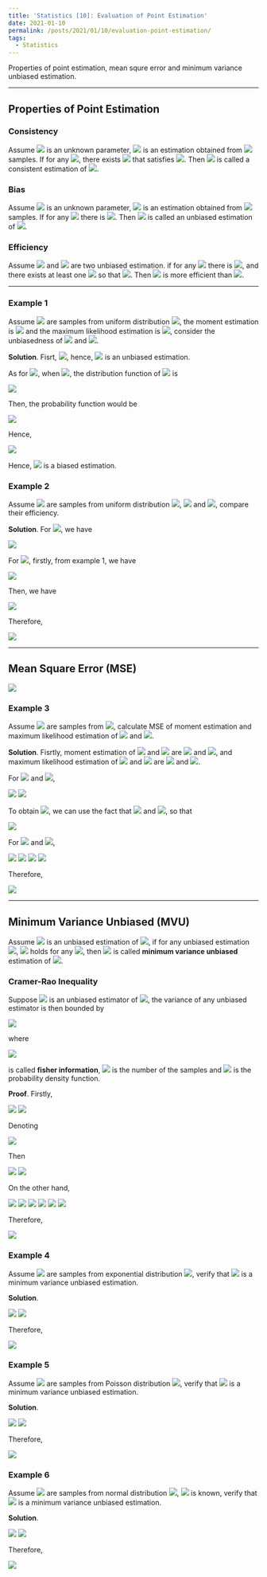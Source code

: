 ```yaml
---
title: 'Statistics [10]: Evaluation of Point Estimation'
date: 2021-01-10
permalink: /posts/2021/01/10/evaluation-point-estimation/
tags:
  - Statistics
---
```


Properties of point estimation, mean squre error and minimum variance unbiased estimation.

---
## Properties of Point Estimation
### Consistency
Assume <img src="https://render.githubusercontent.com/render/math?math=\theta\in\Theta"> is an unknown parameter, <img src="https://render.githubusercontent.com/render/math?math=\hat{\theta}_n=\hat{\theta}_n(x_1,x_2,...,x_n)"> is an estimation obtained from <img src="https://render.githubusercontent.com/render/math?math=n"> samples. If for any <img src="https://render.githubusercontent.com/render/math?math=\varepsilon > 0">, there exists <img src="https://render.githubusercontent.com/render/math?math=n"> that satisfies <img src="https://render.githubusercontent.com/render/math?math={\displaystyle \lim_{n\to\infty}P(|\hat{\theta}-\theta| > \varepsilon) = 0}">. Then <img src="https://render.githubusercontent.com/render/math?math=\hat{\theta}"> is called a consistent estimation of <img src="https://render.githubusercontent.com/render/math?math=\theta">.

### Bias
Assume <img src="https://render.githubusercontent.com/render/math?math=\theta\in\Theta"> is an unknown parameter, <img src="https://render.githubusercontent.com/render/math?math=\hat{\theta}_n=\hat{\theta}_n(x_1,x_2,...,x_n)"> is an estimation obtained from <img src="https://render.githubusercontent.com/render/math?math=n"> samples. If for any <img src="https://render.githubusercontent.com/render/math?math=\theta\in\Theta"> there is <img src="https://render.githubusercontent.com/render/math?math=E(\hat{\theta})=\theta">. Then <img src="https://render.githubusercontent.com/render/math?math=\hat{\theta}"> is called an unbiased estimation of <img src="https://render.githubusercontent.com/render/math?math=\theta">.

### Efficiency
Assume <img src="https://render.githubusercontent.com/render/math?math=\hat{\theta}_1"> and <img src="https://render.githubusercontent.com/render/math?math=\hat{\theta}_2"> are two unbiased estimation. if for any <img src="https://render.githubusercontent.com/render/math?math=\theta\in\Theta"> there is <img src="https://render.githubusercontent.com/render/math?math=var(\hat{\theta}_1) \leq var(\hat{\theta}_2)">, and there exists at least one <img src="https://render.githubusercontent.com/render/math?math=\theta\in\Theta"> so that <img src="https://render.githubusercontent.com/render/math?math=var(\hat{\theta}_1) < var(\hat{\theta}_2)">. Then <img src="https://render.githubusercontent.com/render/math?math=var(\hat{\theta}_1)"> is more efficient than <img src="https://render.githubusercontent.com/render/math?math=var(\hat{\theta}_2)">.

---
### Example 1
Assume <img src="https://render.githubusercontent.com/render/math?math=X_1,X_2,...,X_n"> are samples from uniform distribution <img src="https://render.githubusercontent.com/render/math?math=U(0,\theta)">, the moment estimation is <img src="https://render.githubusercontent.com/render/math?math=\hat{\theta}=2\bar{X}"> and the maximum likelihood estimation is <img src="https://render.githubusercontent.com/render/math?math=\tilde{\theta}={\displaystyle \max_{1\leq k\leq n} X_k}">, consider the unbiasedness of <img src="https://render.githubusercontent.com/render/math?math=\hat{\theta}"> and <img src="https://render.githubusercontent.com/render/math?math=\tilde{\theta}">.

__Solution__. Fisrt, <img src="https://render.githubusercontent.com/render/math?math=E(\hat{\theta}) = E(2\bar{X}) = 2\times\dfrac{\theta}{2} = \theta">, hence, <img src="https://render.githubusercontent.com/render/math?math=\hat{\theta}"> is an unbiased estimation.

As for <img src="https://render.githubusercontent.com/render/math?math=\tilde{\theta}">, when <img src="https://render.githubusercontent.com/render/math?math=0\leq y \leq \theta">, the distribution function of <img src="https://render.githubusercontent.com/render/math?math=y"> is 

<img src="https://render.githubusercontent.com/render/math?math=F_{\tilde{\theta}}(y) = P(\tilde{\theta}\leq y) = {\displaystyle P( \max_{1\leq k\leq n} X_k\leq y) = \prod_{k=1}^n P(X_k\leq y) = \left(\dfrac{y}{\theta}\right)^n}">

Then, the probability function would be

<img src="https://render.githubusercontent.com/render/math?math=f_{\tilde{\theta}}(y) = {\displaystyle \dfrac{n}{\theta^n}y^{n-1}}">

Hence, 

<img src="https://render.githubusercontent.com/render/math?math=E(\tilde{\theta}) = {\displaystyle \int_{-\infty}^\infty yf_{\tilde{\theta}}(y)dy = \int_{0}^yy\dfrac{n}{\theta^n}y^{n-1}dy} = \dfrac{n}{n%2B1}\theta">

Hence, <img src="https://render.githubusercontent.com/render/math?math=\tilde{\theta}"> is a biased estimation.

### Example 2
Assume <img src="https://render.githubusercontent.com/render/math?math=X_1,X_2,...,X_n"> are samples from uniform distribution <img src="https://render.githubusercontent.com/render/math?math=U(0,\theta)">, <img src="https://render.githubusercontent.com/render/math?math=\hat{\theta}_1=2\bar{X}"> and <img src="https://render.githubusercontent.com/render/math?math=\hat{\theta}_2={\displaystyle \dfrac{n%2B1}{n} \max_{1\leq k\leq n} X_k}">, compare their efficiency.

__Solution__. For <img src="https://render.githubusercontent.com/render/math?math=\hat{\theta}_1">, we have

<img src="https://render.githubusercontent.com/render/math?math=var(\hat{\theta}_1) = var(2\bar{X}) = 4var(\bar{X}) = 4\cdot\dfrac{\theta^2}{12n} = \dfrac{\theta^2}{3n}">

For <img src="https://render.githubusercontent.com/render/math?math=\hat{\theta}_2">, firstly, from example 1, we have

<img src="https://render.githubusercontent.com/render/math?math=E(\tilde{\theta}^2) = {\displaystyle \int_{0}^{\theta}y^2f_{\tilde{\theta}}(y)dy = \int_{0}^\theta y^2\dfrac{n}{\theta^n}y^{n-1}dy = \dfrac{n}{n%2B2}\theta^2}">

Then, we have

<img src="https://render.githubusercontent.com/render/math?math=var(\tilde{\theta}) = E(\tilde{\theta}^2) - E^2(\tilde{\theta}) = \dfrac{n}{n%2B2}\theta^2-\dfrac{n^2}{(n%2B 1)^2}\theta^2 = \dfrac{n}{(n%2B1)^2(n%2B 2)}\theta^2">

Therefore, 

<img src="https://render.githubusercontent.com/render/math?math=var(\hat{\theta}_2) = \dfrac{(n%2B1)^2}{n^2}var(\tilde{\theta}) = \dfrac{1}{n(n%2B2)}\theta^2">

---
## Mean Square Error (MSE)

<img src="https://render.githubusercontent.com/render/math?math=E((\hat{\theta}-\theta)^2) = E\left([\hat{\theta} - E(\hat{\theta})] %2B [E(\hat{\theta}) - \theta]^2\right) = var(\hat{\theta}) %2B (E(\hat{\theta}) - \theta)^2">

### Example 3
Assume <img src="https://render.githubusercontent.com/render/math?math=X1, X_2, ..., X_n"> are samples from <img src="https://render.githubusercontent.com/render/math?math=N(\mu,\sigma^2)">, calculate MSE of moment estimation and maximum likelihood estimation of <img src="https://render.githubusercontent.com/render/math?math=\mu"> and <img src="https://render.githubusercontent.com/render/math?math=\sigma^2">.

__Solution__. Fisrtly, moment estimation of <img src="https://render.githubusercontent.com/render/math?math=\mu"> and <img src="https://render.githubusercontent.com/render/math?math=\sigma^2"> are <img src="https://render.githubusercontent.com/render/math?math=\bar{\mu}=\bar{X}"> and <img src="https://render.githubusercontent.com/render/math?math=\bar{\sigma}^2=S^2">, and maximum likelihood estimation of <img src="https://render.githubusercontent.com/render/math?math=\mu"> and <img src="https://render.githubusercontent.com/render/math?math=\sigma^2"> are <img src="https://render.githubusercontent.com/render/math?math=\hat{\mu} = \bar{X}"> and <img src="https://render.githubusercontent.com/render/math?math=\hat{\sigma}^2={\displaystyle \dfrac{1}{n}\sum_{i=1}^n(X_i-\bar{X})^2}">. 

For <img src="https://render.githubusercontent.com/render/math?math=\bar{\mu}"> and <img src="https://render.githubusercontent.com/render/math?math=\bar{\sigma}^2">, 

<img src="https://render.githubusercontent.com/render/math?math=E((\bar{\mu} - \mu)^2) = E((\bar{X} - \mu)^2) = var(\bar{X}) = \dfrac{\sigma^2}{n}">

<img src="https://render.githubusercontent.com/render/math?math=E((\bar{\sigma}^2 - \sigma^2)^2) = E((S^2 - \sigma^2)^2) = var(S^2)">

To obtain <img src="https://render.githubusercontent.com/render/math?math=var(S^2)">, we can use the fact that <img src="https://render.githubusercontent.com/render/math?math=\dfrac{(n-1)s^2}{\sigma^2}\sim \chi^2(n-1)"> and <img src="https://render.githubusercontent.com/render/math?math=var(\chi^2(n-1))=2(n-1)">, so that 

<img src="https://render.githubusercontent.com/render/math?math=var(S^2) = \dfrac{\sigma^4}{(n-1)^2}\cdot 2(n-1) = \dfrac{2\sigma^4}{n-1}">

For <img src="https://render.githubusercontent.com/render/math?math=\hat{\mu}"> and <img src="https://render.githubusercontent.com/render/math?math=\hat{\sigma}^2=\dfrac{n-1}{n}S^2">,

<img src="https://render.githubusercontent.com/render/math?math=E((\hat{\mu} - \mu)^2) = E((\bar{X} - \mu)^2) = var(\bar{X}) = \dfrac{\sigma^2}{n}">

<img src="https://render.githubusercontent.com/render/math?math=E((\hat{\sigma}^2 - \sigma^2)^2) = E((\dfrac{n-1}{n}S^2 - \sigma^2)^2) = E\left(\left(\dfrac{n-1}{n}(S^2-\sigma^2)-\dfrac{1}{n}\sigma^2\right)\right)">

<img src="https://render.githubusercontent.com/render/math?math==\left(\dfrac{n-1}{n}\right)^2E\left((S^2-\sigma^2)^2\right) - 2E\left(\dfrac{n-1}{n}(S^2-\sigma^2)\cdot \dfrac{1}{n}\sigma^2\right) %2B \dfrac{1}{n^2}\sigma^4">

<img src="https://render.githubusercontent.com/render/math?math==\left(\dfrac{n-1}{n}\right)^2 var(S^2) %2B \dfrac{1}{n^2}\sigma^4 = \left(\dfrac{n-1}{n}\right)^2 \dfrac{2\sigma^4}{n-1} %2B \dfrac{1}{n^2}\sigma^4 = \dfrac{2n-1}{n^2}\sigma^4 ">

Therefore,

<img src="https://render.githubusercontent.com/render/math?math=E((\hat{\sigma}^2 - \sigma^2)^2) = \dfrac{2n-1}{n^2}\sigma^4 \leq \dfrac{2\sigma^4}{n-1} = E((\bar{\sigma}^2 - \sigma^2)^2)">

---
## Minimum Variance Unbiased (MVU)

Assume <img src="https://render.githubusercontent.com/render/math?math=\hat{\theta}"> is an unbiased estimation of <img src="https://render.githubusercontent.com/render/math?math=g(\theta)">, if for any unbiased estimation <img src="https://render.githubusercontent.com/render/math?math=\hat{\theta}_1">, <img src="https://render.githubusercontent.com/render/math?math=var_{\theta}(\hat{\theta})\leq var_{\theta}(\hat{\theta}_1)"> holds for any <img src="https://render.githubusercontent.com/render/math?math=\theta">, then <img src="https://render.githubusercontent.com/render/math?math=\hat{\theta}"> is called __minimum variance unbiased__ estimation of <img src="https://render.githubusercontent.com/render/math?math=g(\theta)">. 

### Cramer-Rao Inequality
Suppose <img src="https://render.githubusercontent.com/render/math?math=T = T(x_1,x_2,...,x_n)"> is an unbiased estimator of <img src="https://render.githubusercontent.com/render/math?math=g(\theta)">, the variance of any unbiased estimator is then bounded by

<img src="https://render.githubusercontent.com/render/math?math=var(T) \geq \dfrac{(g\text{'}(\theta))^2}{nI(\theta)}">

where 

<img src="https://render.githubusercontent.com/render/math?math=I(\theta) = E\left(\left(\dfrac{\partial}{\partial\theta}\ln p(x%3B\theta)\right)^2\right)">

is called __fisher information__, <img src="https://render.githubusercontent.com/render/math?math=n"> is the number of the samples and <img src="https://render.githubusercontent.com/render/math?math=p(x%3B\theta)"> is the probability density function.

__Proof__. Firstly, 

<img src="https://render.githubusercontent.com/render/math?math={\displaystyle \int_{-\infty}^\infty p(x_k %3B \theta)dx_k = 1 \Rightarrow \dfrac{\partial}{\partial\theta}\int_{-\infty}^\infty p(x_k %3B \theta)dx_k = \int_{-\infty}^\infty \dfrac{\partial}{\partial\theta} p(x_k %3B \theta)dx_k = 0}">

<img src="https://render.githubusercontent.com/render/math?math={\displaystyle \int_{-\infty}^\infty \dfrac{\partial}{\partial\theta} p(x_k %3B \theta)dx_k = \int_{-\infty}^\infty \left[\dfrac{\partial}{\partial\theta}\ln p(x_k %3B \theta)\right] p(x_k %3B \theta)dx_k =  E\left(\dfrac{\partial}{\partial\theta}\ln p(x_k %3B \theta)\right) = 0} ">

Denoting 

<img src="https://render.githubusercontent.com/render/math?math={\displaystyle  Z = \dfrac{\partial}{\partial\theta}\ln \left(\prod_{k=1}^{n}p(x_k %3B \theta)\right) = \sum_{k=1}^{n}\dfrac{\partial}{\partial\theta}\ln p(x_k %3B \theta)} ">

Then

<img src="https://render.githubusercontent.com/render/math?math={\displaystyle E(Z) =\sum_{k=1}^{n} E\left(\dfrac{\partial}{\partial\theta}\ln p(x_k %3B \theta)\right) = 0} ">

<img src="https://render.githubusercontent.com/render/math?math={\displaystyle E(Z^2) = var(Z) = \sum_{k=1}^{n} var\left(\dfrac{\partial}{\partial\theta}\ln p(x_k %3B \theta)\right) = \sum_{k=1}^{n} E\left(\left(\dfrac{\partial}{\partial\theta}\ln p(x_k %3B \theta)\right)^2\right)=nI(\theta)} ">

On the other hand,

<img src="https://render.githubusercontent.com/render/math?math={\displaystyle g(\theta) = \int_{-\infty}^\infty\cdots\int_{-\infty}^\infty T(x_1,x_2,...,x_n)\prod_{k=1}^{n}p(x_k%3B \theta)dx_1dx_2\cdots dx_n } ">

<img src="https://render.githubusercontent.com/render/math?math={\displaystyle g\text{'}(\theta) = \int_{-\infty}^\infty\cdots\int_{-\infty}^\infty T(x_1,x_2,...,x_n)\dfrac{\partial}{\partial \theta}\prod_{k=1}^{n}p(x_k%3B \theta)dx_1dx_2\cdots dx_n} ">

<img src="https://render.githubusercontent.com/render/math?math={\displaystyle = \int_{-\infty}^\infty\cdots\int_{-\infty}^\infty T(x_1,x_2,...,x_n)\left[\dfrac{\partial}{\partial \theta}\ln \left(\prod_{k=1}^{n}p(x_k%3B \theta)\right)\right]\prod_{k=1}^{n}p(x_k%3B \theta)dx_1dx_2\cdots dx_n} ">

<img src="https://render.githubusercontent.com/render/math?math={\displaystyle = E\left(T(x_1,x_2,...,x_n) \dfrac{\partial}{\partial \theta}\ln \left(\prod_{k=1}^{n}p(x_k%3B \theta)\right) \right) = E(T\cdot Z)} ">

<img src="https://render.githubusercontent.com/render/math?math={\displaystyle g\text{'}(\theta) = E(T\cdot Z) = E\left((T-g(\theta))\cdot Z \right)=cov(T-g(\theta), Z)} ">

<img src="https://render.githubusercontent.com/render/math?math={\displaystyle (g\text{'}(\theta))^2 = \left(cov(T-g(\theta), Z)\right)^2 \leq var(T-g(\theta))var(Z) = var(T)var(Z)} ">

Therefore,

<img src="https://render.githubusercontent.com/render/math?math={\displaystyle var(T) \geq \dfrac{(g\text{'}(\theta))^2}{var(Z)} = \dfrac{(g\text{'}(\theta))^2}{nI(\theta)}}">

### Example 4
Assume <img src="https://render.githubusercontent.com/render/math?math=X1, X_2, ..., X_n"> are samples from exponential distribution <img src="https://render.githubusercontent.com/render/math?math=Exp(\lambda)">, verify that <img src="https://render.githubusercontent.com/render/math?math=g(\lambda) = \dfrac{1}{\lambda}"> is a minimum variance unbiased estimation.

__Solution__. 

<img src="https://render.githubusercontent.com/render/math?math=E(\bar(X)) = g(\lambda) = \dfrac{1}{\lambda}, var(\bar{X}) = \dfrac{1}{n\lambda^2}">

<img src="https://render.githubusercontent.com/render/math?math=I(\lambda) = E\left(\left(\dfrac{\partial}{\partial \lambda}\ln p(X%3B \lambda)\right)^2\right) = E\left(\left(\dfrac{\partial}{\partial \lambda}\ln (\lambda e^{-\lambda X})\right)^2\right) = E\left(\left( \dfrac{1}{\lambda} - X\right)^2\right) = \dfrac{1}{\lambda^2}">

Therefore,

<img src="https://render.githubusercontent.com/render/math?math=\dfrac{(g\text{'}(\lambda))^2}{nI(\lambda)} = \dfrac{1}{n\lambda^2} = var(\bar{X})">

### Example 5
Assume <img src="https://render.githubusercontent.com/render/math?math=X1, X_2, ..., X_n"> are samples from Poisson distribution <img src="https://render.githubusercontent.com/render/math?math=P(\lambda)">, verify that <img src="https://render.githubusercontent.com/render/math?math=g(\lambda) = \lambda"> is a minimum variance unbiased estimation.

__Solution__. 

<img src="https://render.githubusercontent.com/render/math?math=E(\bar(X)) = g(\lambda) = \lambda, var(\bar{X}) = \dfrac{\lambda}{n}">

<img src="https://render.githubusercontent.com/render/math?math=I(\lambda) = E\left(\left(\dfrac{\partial}{\partial \lambda}\ln p(X%3B \lambda)\right)^2\right) = E\left(\left(\dfrac{\partial}{\partial \lambda}\ln \left(e^{-\lambda}\dfrac{\lambda^X}{X!}\right)\right)^2\right) = E\left(\left( \dfrac{X}{\lambda} - 1\right)^2\right) = \dfrac{1}{\lambda}">

Therefore,

<img src="https://render.githubusercontent.com/render/math?math=\dfrac{(g\text{'}(\lambda))^2}{nI(\lambda)} = \dfrac{\lambda}{n} = var(\bar{X})">

### Example 6
Assume <img src="https://render.githubusercontent.com/render/math?math=X1, X_2, ..., X_n"> are samples from normal distribution <img src="https://render.githubusercontent.com/render/math?math=N(\mu,\sigma^2)">, <img src="https://render.githubusercontent.com/render/math?math=\sigma^2"> is known, verify that <img src="https://render.githubusercontent.com/render/math?math=g(\mu) = \mu"> is a minimum variance unbiased estimation.

__Solution__. 

<img src="https://render.githubusercontent.com/render/math?math=E(\bar(X)) = g(\mu) = \mu, var(\bar{X}) = \dfrac{\sigma^2}{n}">

<img src="https://render.githubusercontent.com/render/math?math=I(\mu) = E\left(\left(\dfrac{\partial}{\partial \mu}\ln \left( \dfrac{1}{\sqrt{2\pi\sigma}}exp\left[-\dfrac{1}{2\sigma^2}(x-\mu)^2\right]\right)\right)^2\right) = E\left(\left( \dfrac{1}{\sigma^2}(x-\mu)\right)^2\right) = \dfrac{1}{\sigma^2}">

Therefore,

<img src="https://render.githubusercontent.com/render/math?math=\dfrac{(g\text{'}(\mu))^2}{nI(\mu)} = \dfrac{\sigma^2}{n} = var(\bar{X})">
